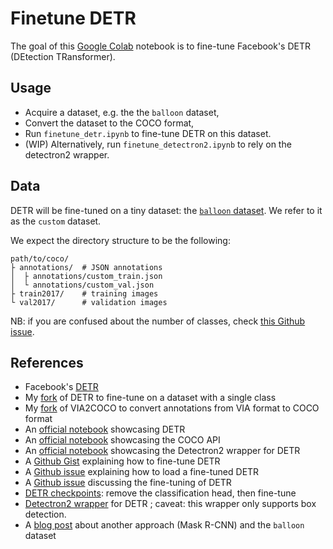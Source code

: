 # Finetune DETR

The goal of this [Google Colab](https://colab.research.google.com/) notebook is to fine-tune Facebook's DETR (DEtection TRansformer).

## Usage

-   Acquire a dataset, e.g. the the `balloon` dataset,
-   Convert the dataset to the COCO format,
-   Run `finetune_detr.ipynb` to fine-tune DETR on this dataset.
-   (WIP) Alternatively, run `finetune_detectron2.ipynb` to rely on the detectron2 wrapper.

## Data

DETR will be fine-tuned on a tiny dataset: the [`balloon` dataset](https://github.com/matterport/Mask_RCNN/tree/master/samples/balloon).
We refer to it as the `custom` dataset.

We expect the directory structure to be the following:
```
path/to/coco/
├ annotations/  # JSON annotations
│  ├ annotations/custom_train.json
│  └ annotations/custom_val.json
├ train2017/    # training images
└ val2017/      # validation images
```

NB: if you are confused about the number of classes, check [this Github issue](https://github.com/facebookresearch/detr/issues/108#issuecomment-650269223).

## References

-   Facebook's [DETR](https://github.com/facebookresearch/detr)
-   My [fork](https://github.com/woctezuma/detr/tree/finetune) of DETR to fine-tune on a dataset with a single class
-   My [fork](https://github.com/woctezuma/VIA2COCO/tree/fixes) of VIA2COCO to convert annotations from VIA format to COCO format
-   An [official notebook](https://colab.research.google.com/github/facebookresearch/detr/blob/colab/notebooks/detr_attention.ipynb) showcasing DETR
-   An [official notebook](https://github.com/cocodataset/cocoapi/blob/master/PythonAPI/pycocoDemo.ipynb) showcasing the COCO API
-   An [official notebook](https://colab.research.google.com/drive/16jcaJoc6bCFAQ96jDe2HwtXj7BMD_-m5) showcasing the Detectron2 wrapper for DETR
-   A [Github Gist](https://gist.github.com/mlk1337/651297e28199b4bb7907fc413c49f58f) explaining how to fine-tune DETR
-   A [Github issue](https://github.com/facebookresearch/detr/issues/9#issuecomment-636391562) explaining how to load a fine-tuned DETR
-   A [Github issue](https://github.com/facebookresearch/detr/issues/9) discussing the fine-tuning of DETR
-   [DETR checkpoints](https://github.com/facebookresearch/detr#model-zoo): remove the classification head, then fine-tune
-   [Detectron2 wrapper](https://github.com/facebookresearch/detr/tree/master/d2) for DETR ; caveat: this wrapper only supports box detection.
-   A [blog post](https://engineering.matterport.com/splash-of-color-instance-segmentation-with-mask-r-cnn-and-tensorflow-7c761e238b46) about another approach (Mask R-CNN) and the `balloon` dataset    

<!-- Definitions -->
